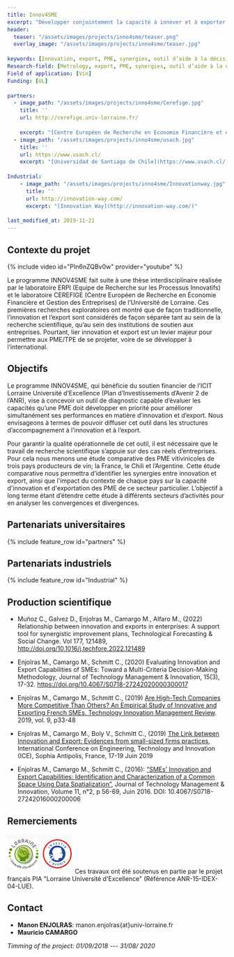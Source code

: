 ```yaml
---
title: Innov4SME
excerpt: "Développer conjointement la capacité à innover et à exporter des PME"
header:
  teaser: "/assets/images/projects/inno4sme/teaser.png"
  overlay_image: "/assets/images/projects/inno4sme/teaser.jpg"

keywords: [Innovation, export, PME, synergies, outil d’aide à la décision, pratiques ]
Research-field: [Metrology, export, PME, synergies, outil d’aide à la décision, pratiques ]
Field of application: [Vin]
Funding: [UL]

partners:
  - image_path: "/assets/images/projects/inno4sme/Cerefige.jpg"
    title: ''
    url: http://cerefige.univ-lorraine.fr/

    excerpt: "[Centre Européen de Recherche en Economie Financière et en Gestion des Entreprises (CEREFIGE)](http://cerefige.univ-lorraine.fr/)"
  - image_path: "/assets/images/projects/inno4sme/usach.jpg"
    title: ''
    url: https://www.usach.cl/
    excerpt: "[Universidad de Santiago de Chile](https://www.usach.cl/)"

Industrial:
    - image_path: "/assets/images/projects/inno4sme/Innovationway.jpg"    
      title: ''
      url: http://innovation-way.com/
      excerpt: "[Innovation Way](http://innovation-way.com/)"

last_modified_at: 2019-11-21
---
```



## Contexte du projet

{% include video id="PIn6nZQBv0w" provider="youtube" %}

Le programme INNOV4SME fait suite à une thèse interdisciplinaire réalisée par le laboratoire ERPI (Equipe de Recherche sur les Processus Innovatifs) et le laboratoire CEREFIGE (Centre Européen de Recherche en Économie Financière et Gestion des Entreprises) de l’Université de Lorraine. Ces premières recherches exploratoires ont montré que de façon traditionnelle, l’innovation et l’export sont considérés de façon séparée tant au sein de la recherche scientifique, qu’au sein des institutions de soutien aux entreprises. Pourtant, lier innovation et export est un levier majeur pour permettre aux PME/TPE de se projeter, voire de se développer à l’international.

## Objectifs

Le programme INNOV4SME, qui bénéficie du soutien financier de l’ICIT Lorraine Université d’Excellence (Plan d’Investissements d’Avenir 2 de l’ANR), vise à concevoir un outil de diagnostic capable d’évaluer les capacités qu’une PME doit développer en priorité pour améliorer simultanément ses performances en matière d’innovation et d’export. Nous envisageons à termes de pouvoir diffuser cet outil dans les structures d’accompagnement à l’innovation et à l’export.

Pour garantir la qualité opérationnelle de cet outil, il est nécessaire que le travail de recherche scientifique s’appuie sur des cas réels d’entreprises. Pour cela nous menons une étude comparative des PME vitivinicoles de trois pays producteurs de vin; la France, le Chili et l’Argentine. Cette étude comparative nous permettra d’identifier les synergies entre innovation et export, ainsi que l'impact du contexte de chaque pays sur la capacité d'innovation et d'exportation des PME de ce secteur particulier. L’objectif à long terme étant d’étendre cette étude à différents secteurs d’activités pour en analyser les convergences et divergences.

## Partenariats universitaires

{% include feature_row id="partners" %}


## Partenariats industriels

{% include feature_row id="Industrial" %}



## Production scientifique

- Muñoz C., Galvez D., Enjolras M., Camargo M., Alfaro M., (2022) Relationship between innovation and exports in enterprises: A support tool for synergistic improvement plans, Technological Forecasting & Social Change. Vol 177, 121489, http://doi.org/10.1016/j.techfore.2022.121489

- Enjolras M., Camargo M., Schmitt C., (2020) Evaluating Innovation and Export Capabilities of SMEs: Toward a Multi-Criteria Decision-Making Methodology, Journal of Technology Management & Innovation, 15(3), 17-32. https://doi.org/10.4067/S0718-27242020000300017



- Enjolras M., Camargo M., Schmitt C., (2019) [Are High-Tech Companies More Competitive Than Others? An Empirical Study of Innovative and Exporting French SMEs, Technology Innovation Management Review](https://timreview.ca/article/1210). 2019, vol. 9, p33-48

- Enjolras M., Camargo M., Boly V., Schmitt C., (2019) [The Link between Innovation and Export: Evidences from small-sized firms practices](https://hal.archives-ouvertes.fr/hal-02267003), International Conference on Engineering, Technology and Innovation (ICE), Sophia Antipolis, France, 17-19 Juin 2019

- Enjolras M., Camargo M., Schmitt C., (2016): [“SMEs’ Innovation and Export Capabilities: Identification and Characterization of a Common Space Using Data Spatialization”](https://www.jotmi.org/index.php/GT/article/view/2055/1023), Journal of Technology Management & Innovation, Volume 11, n°2, p 56-69, Juin 2016. DOI: 10.4067/S0718-27242016000200006


## Remerciements

<img src="/assets/images/projects/inno4sme/LUE.jpg"  alt= "LUE Innovv4SME" width="30%" class="align-right">
Ces travaux ont été soutenus en partie par le projet français PIA "Lorraine Université d'Excellence" (Référence ANR-15-IDEX-04-LUE).



##  Contact
* **Manon ENJOLRAS**: manon.enjolras{at}univ-lorraine.fr
*  **Mauricio CAMARGO**

 *Timming of the project: 01/09/2018 --- 31/08/ 2020*
